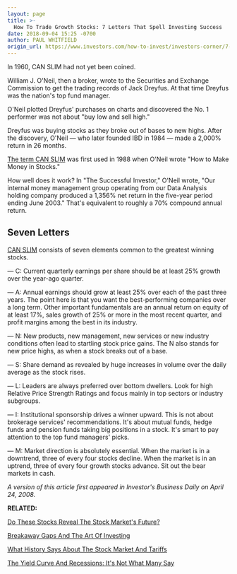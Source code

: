```yaml
---
layout: page
title: >-
  How To Trade Growth Stocks: 7 Letters That Spell Investing Success
date: 2018-09-04 15:25 -0700
author: PAUL WHITFIELD
origin_url: https://www.investors.com/how-to-invest/investors-corner/7-letters-that-spell-investing-success/
---
```


In 1960, CAN SLIM had not yet been coined.

William J. O'Neil, then a broker, wrote to the Securities and Exchange Commission to get the trading records of Jack Dreyfus. At that time Dreyfus was the nation's top fund manager.

O'Neil plotted Dreyfus' purchases on charts and discovered the No. 1 performer was not about "buy low and sell high."

Dreyfus was buying stocks as they broke out of bases to new highs. After the discovery, O'Neil — who later founded IBD in 1984 — made a 2,000% return in 26 months.

[The term CAN SLIM](https://www.investors.com/ibd-university/can-slim/) was first used in 1988 when O'Neil wrote "How to Make Money in Stocks."

How well does it work? In "The Successful Investor," O'Neil wrote, "Our internal money management group operating from our Data Analysis holding company produced a 1,356% net return in the five-year period ending June 2003." That's equivalent to roughly a 70% compound annual return.

## Seven Letters

[CAN SLIM](https://www.investors.com/ibd-university/can-slim/) consists of seven elements common to the greatest winning stocks.

— C: Current quarterly earnings per share should be at least 25% growth over the year-ago quarter.

— A: Annual earnings should grow at least 25% over each of the past three years. The point here is that you want the best-performing companies over a long term. Other important fundamentals are an annual return on equity of at least 17%, sales growth of 25% or more in the most recent quarter, and profit margins among the best in its industry.

— N: New products, new management, new services or new industry conditions often lead to startling stock price gains. The N also stands for new price highs, as when a stock breaks out of a base.

— S: Share demand as revealed by huge increases in volume over the daily average as the stock rises.

— L: Leaders are always preferred over bottom dwellers. Look for high Relative Price Strength Ratings and focus mainly in top sectors or industry subgroups.

— I: Institutional sponsorship drives a winner upward. This is not about brokerage services' recommendations. It's about mutual funds, hedge funds and pension funds taking big positions in a stock. It's smart to pay attention to the top fund managers' picks.

— M: Market direction is absolutely essential. When the market is in a downtrend, three of every four stocks decline. When the market is in an uptrend, three of every four growth stocks advance. Sit out the bear markets in cash.

_A version of this article first appeared in Investor's Business Daily on April 24, 2008._

**RELATED:**

[Do These Stocks Reveal The Stock Market's Future?](https://www.investors.com/stock-lists/ibd-50/stock-charts-bull-market/)

[Breakaway Gaps And The Art Of Investing](https://www.investors.com/how-to-invest/investors-corner/breakaway-gap-the-art-of-the-breakout/)

[What History Says About The Stock Market And Tariffs](https://www.investors.com/how-to-invest/investors-corner/trump-trade-tariffs-history-dow-jones-industrials/)

[The Yield Curve And Recessions: It's Not What Many Say](https://www.investors.com/how-to-invest/investors-corner/how-to-trade-treasury-bond-yield-curve-stocks/)
